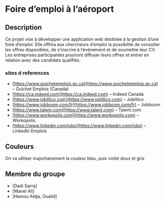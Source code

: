 # Foire d’emploi à l’aéroport
## Description
Ce projet vise à développer une application web destinée à la gestion d’une foire d’emploi.
Elle offrira aux chercheurs d’emploi la possibilité de consulter les offres disponibles, de s’inscrire à l’événement et de soumettre leur CV.
Les entreprises participantes pourront diffuser leurs offres et entrer en relation avec des candidats qualifiés.
### sites d references 
- [https://www.guichetemplois.gc.ca](https://www.guichetemplois.gc.ca) – Guichet Emplois (Canada)
- [https://ca.indeed.com](https://ca.indeed.com) – Indeed Canada
- [https://www.jobillico.com](https://www.jobillico.com) – Jobillico
- [https://www.jobboom.com/fr](https://www.jobboom.com/fr) – Jobboom
- [https://www.talent.com](https://www.talent.com) – Talent.com
- [https://www.workopolis.com](https://www.workopolis.com) – Workopolis
- [https://www.linkedin.com/jobs](https://www.linkedin.com/jobs) – LinkedIn Emplois

## Couleurs
On va utiliser majoritairement la couleur bleu, puis violet doux et gris
## Membre du groupe 
- [Dadi Sarra]
- [Manel Ali]
- [Hamou Aldja, Oualid]

